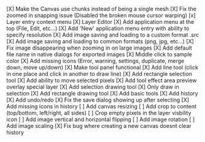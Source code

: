 [X] Make the Canvas use chunks instead of being a single mesh 
[X] Fix the zoomed in snapping issue (Disabled the broken mouse cursor warping)
[x] Layer entry context menu
[X] Layer Editor
[X] Add application menu at the top (File, Edit, etc...)
[X] Add 'New' application menu entry with ability to specify resolution
[X] Add image saving and loading to a custom format .src
[X] Add image saving and loading to common formats (png, jpg, etc...)
[X] Fix image disappearing when zooming in on large images
[X] Add default file name in native dialogs for exported images
[X] Middle click to sample color
[X] Add missing icons (Error, warning, settings, duplicate, merge down, move up/down)
[X] Make tool panel functional
[X] Add line tool (click in one place and click in another to draw line)
[X] Add rectangle selection tool
[X] Add ability to move selected pixels
[X] Add tool effect area preview overlay special layer
[X] Add selection drawing tool
[X] Only draw in selection
[X] Add rectangle drawing tool
[X] Add basic tools
[X] Add history
[X] Add undo/redo
[X] Fix the save dialog showing up after selecting
[X] Add missing icons in history
[ ] Add canvas resizing
[ ] Add crop to content (top/bottom, left/right, all sides)
[ ] Crop empty pixels in the layer visbility icon
[ ] Add image vertical and horizontal flipping
[ ] Add image rotation
[ ] Add image scaling
[X] Fix bug where creating a new canvas doesnt clear history 